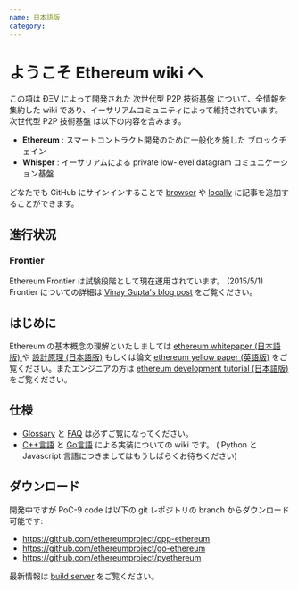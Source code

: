 ```yaml
---
name: 日本語版
category: 
---
```


# ようこそ Ethereum wiki へ

この項は ÐΞV によって開発された 次世代型 P2P 技術基盤 について、全情報を集約した wiki であり、イーサリアムコミュニティによって維持されています。次世代型 P2P 技術基盤 は以下の内容を含みます。  
* **Ethereum** : スマートコントラクト開発のために一般化を施した ブロックチェイン   
* **Whisper** : イーサリアムによる private low-level datagram コミュニケーション基盤

どなたでも GitHub にサインインすることで [browser](https://help.github.com/articles/editing-wiki-pages-via-the-online-interface) や [locally](https://help.github.com/articles/adding-and-editing-wiki-pages-locally) に記事を追加することができます。

## 進行状況 

### Frontier 

Ethereum Frontier は試験段階として現在運用されています。 (2015/5/1)  
Frontier についての詳細は [Vinay Gupta's blog post](https://blog.ethereum.org/2015/03/03/ethereum-launch-process/) をご覧ください。

## はじめに
Ethereum の基本概念の理解といたしましては [ethereum whitepaper (日本語版) ](./%5BJapanese%5D-White-Paper) や [設計原理 (日本語版)](./%5BJapanese%5D-Design-Rationale--(設計原理)) もしくは論文 [ethereum yellow paper (英語版)](http://gavwood.com/Paper.pdf) をご覧ください。またエンジニアの方は [ethereum development tutorial (日本語版)](./%5BJapanese%5D--Ethereum-Development-Tutorial) をご覧ください。

## 仕様
- [Glossary](./Glossary) と [FAQ](./FAQ) は必ずご覧になってください。  
- [C++言語](https://github.com/ethereumproject/cpp-ethereum/wiki) と [Go言語](https://github.com/ethereumproject/go-ethereum/wiki) による実装についての wiki です。 ( Python と Javascript 言語につきましてはもうしばらくお待ちください)

## ダウンロード
開発中ですが PoC-9 code は以下の git レポジトリの branch からダウンロード可能です:
- https://github.com/ethereumproject/cpp-ethereum
- https://github.com/ethereumproject/go-ethereum
- https://github.com/ethereumproject/pyethereum

最新情報は [build server](http://build.ethdev.com/console) をご覧ください。